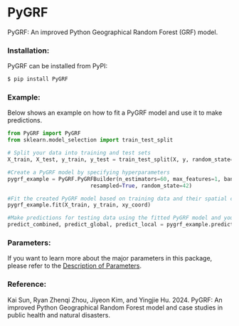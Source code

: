 # PyGRF



PyGRF: An improved Python Geographical Random Forest (GRF) model.

### Installation:

PyGRF can be installed from PyPI:

```bash
$ pip install PyGRF
```

### Example:

Below shows an example on how to fit a PyGRF model and use it to make predictions.

```python
from PyGRF import PyGRF
from sklearn.model_selection import train_test_split

# Split your data into training and test sets
X_train, X_test, y_train, y_test = train_test_split(X, y, random_state=42)

#Create a PyGRF model by specifying hyperparameters
pygrf_example = PyGRF.PyGRFBuilder(n_estimators=60, max_features=1, band_width=39, train_weighted=True, predict_weighted=True, bootstrap=False,
                          resampled=True, random_state=42)

#Fit the created PyGRF model based on training data and their spatial coordinates						  
pygrf_example.fit(X_train, y_train, xy_coord)

#Make predictions for testing data using the fitted PyGRF model and you specified local model weight 
predict_combined, predict_global, predict_local = pygrf_example.predict(X_test, coords_test, local_weight=0.46)
```


### Parameters:
If you want to learn more about the major parameters in this package, please refer to the [Description of Parameters](https://github.com/geoai-lab/PyGRF/blob/master/Description_Parameters.pdf).


### Reference:
Kai Sun,  Ryan Zhenqi Zhou, Jiyeon Kim, and Yingjie Hu. 2024. PyGRF: An improved Python Geographical Random Forest model and case studies in public health and natural disasters.

